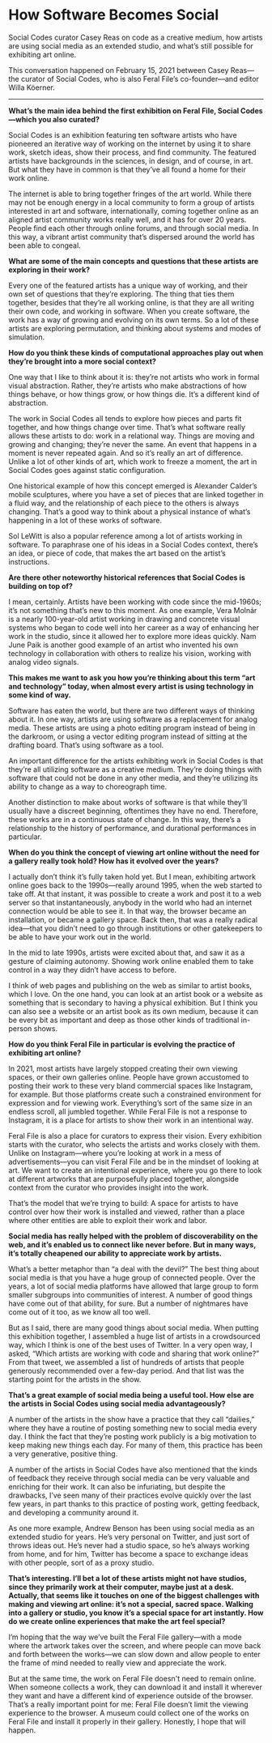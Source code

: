 # How Software Becomes Social

Social Codes curator Casey Reas on code as a creative medium, how artists are using social media as an extended studio, and what’s still possible for exhibiting art online.

This conversation happened on February 15, 2021 between Casey Reas—the curator of Social Codes, who is also Feral File’s co-founder—and editor Willa Köerner.

---

**What’s the main idea behind the first exhibition on Feral File, Social Codes—which you also curated?**

Social Codes is an exhibition featuring ten software artists who have pioneered an iterative way of working on the internet by using it to share work, sketch ideas, show their process, and find community. The featured artists have backgrounds in the sciences, in design, and of course, in art. But what they have in common is that they’ve all found a home for their work online.

The internet is able to bring together fringes of the art world. While there may not be enough energy in a local community to form a group of artists interested in art and software, internationally, coming together online as an aligned artist community works really well, and it has for over 20 years. People find each other through online forums, and through social media. In this way, a vibrant artist community that’s dispersed around the world has been able to congeal.

**What are some of the main concepts and questions that these artists are exploring in their work?**

Every one of the featured artists has a unique way of working, and their own set of questions that they’re exploring. The thing that ties them together, besides that they’re all working online, is that they are all writing their own code, and working in software. When you create software, the work has a way of growing and evolving on its own terms. So a lot of these artists are exploring permutation, and thinking about systems and modes of simulation.

**How do you think these kinds of computational approaches play out when they’re brought into a more social context?**

One way that I like to think about it is: they’re not artists who work in formal visual abstraction. Rather, they’re artists who make abstractions of how things behave, or how things grow, or how things die. It’s a different kind of abstraction.

The work in Social Codes all tends to explore how pieces and parts fit together, and how things change over time. That’s what software really allows these artists to do: work in a relational way. Things are moving and growing and changing; they’re never the same. An event that happens in a moment is never repeated again. And so it’s really an art of difference. Unlike a lot of other kinds of art, which work to freeze a moment, the art in Social Codes goes against static configuration.

One historical example of how this concept emerged is Alexander Calder’s mobile sculptures, where you have a set of pieces that are linked together in a fluid way, and the relationship of each piece to the others is always changing. That’s a good way to think about a physical instance of what’s happening in a lot of these works of software.

Sol LeWitt is also a popular reference among a lot of artists working in software. To paraphrase one of his ideas in a Social Codes context, there’s an idea, or piece of code, that makes the art based on the artist’s instructions.

**Are there other noteworthy historical references that Social Codes is building on top of?**

I mean, certainly. Artists have been working with code since the mid-1960s; it’s not something that’s new to this moment. As one example, Vera Molnár is a nearly 100-year-old artist working in drawing and concrete visual systems who began to code well into her career as a way of enhancing her work in the studio, since it allowed her to explore more ideas quickly. Nam June Paik is another good example of an artist who invented his own technology in collaboration with others to realize his vision, working with analog video signals.

**This makes me want to ask you how you’re thinking about this term “art and technology” today, when almost every artist is using technology in some kind of way.**

Software has eaten the world, but there are two different ways of thinking about it. In one way, artists are using software as a replacement for analog media. These artists are using a photo editing program instead of being in the darkroom, or using a vector editing program instead of sitting at the drafting board. That’s using software as a tool.

An important difference for the artists exhibiting work in Social Codes is that they’re all utilizing software as a creative medium. They’re doing things with software that could not be done in any other media, and they’re utilizing its ability to change as a way to choreograph time.

Another distinction to make about works of software is that while they’ll usually have a discreet beginning, oftentimes they have no end. Therefore, these works are in a continuous state of change. In this way, there’s a relationship to the history of performance, and durational performances in particular.

**When do you think the concept of viewing art online without the need for a gallery really took hold? How has it evolved over the years?**

I actually don’t think it’s fully taken hold yet. But I mean, exhibiting artwork online goes back to the 1990s—really around 1995, when the web started to take off. At that instant, it was possible to create a work and post it to a web server so that instantaneously, anybody in the world who had an internet connection would be able to see it. In that way, the browser became an installation, or became a gallery space. Back then, that was a really radical idea—that you didn’t need to go through institutions or other gatekeepers to be able to have your work out in the world.

In the mid to late 1990s, artists were excited about that, and saw it as a gesture of claiming autonomy. Showing work online enabled them to take control in a way they didn’t have access to before.

I think of web pages and publishing on the web as similar to artist books, which I love. On the one hand, you can look at an artist book or a website as something that is secondary to having a physical exhibition. But I think you can also see a website or an artist book as its own medium, because it can be every bit as important and deep as those other kinds of traditional in-person shows.

**How do you think Feral File in particular is evolving the practice of exhibiting art online?**

In 2021, most artists have largely stopped creating their own viewing spaces, or their own galleries online. People have grown accustomed to posting their work to these very bland commercial spaces like Instagram, for example. But those platforms create such a constrained environment for expression and for viewing work. Everything’s sort of the same size in an endless scroll, all jumbled together. While Feral File is not a response to Instagram, it is a place for artists to show their work in an intentional way.

Feral File is also a place for curators to express their vision. Every exhibition starts with the curator, who selects the artists and works closely with them. Unlike on Instagram—where you’re looking at work in a mess of advertisements—you can visit Feral File and be in the mindset of looking at art. We want to create an intentional experience, where you go there to look at different artworks that are purposefully placed together, alongside context from the curator who provides insight into the work.

That’s the model that we’re trying to build: A space for artists to have control over how their work is installed and viewed, rather than a place where other entities are able to exploit their work and labor.

**Social media has really helped with the problem of discoverability on the web, and it’s enabled us to connect like never before. But in many ways, it’s totally cheapened our ability to appreciate work by artists.**

What’s a better metaphor than “a deal with the devil?” The best thing about social media is that you have a huge group of connected people. Over the years, a lot of social media platforms have allowed that large group to form smaller subgroups into communities of interest. A number of good things have come out of that ability, for sure. But a number of nightmares have come out of it too, as we know all too well.

But as I said, there are many good things about social media. When putting this exhibition together, I assembled a huge list of artists in a crowdsourced way, which I think is one of the best uses of Twitter. In a very open way, I asked, “Which artists are working with code and sharing that work online?” From that tweet, we assembled a list of hundreds of artists that people generously recommended over a few-day period. And that list was the starting point for the artists in the show.

**That’s a great example of social media being a useful tool. How else are the artists in Social Codes using social media advantageously?**

A number of the artists in the show have a practice that they call “dailies,” where they have a routine of posting something new to social media every day. I think the fact that they’re posting work publicly is a big motivation to keep making new things each day. For many of them, this practice has been a very generative, positive thing.

A number of the artists in Social Codes have also mentioned that the kinds of feedback they receive through social media can be very valuable and enriching for their work. It can also be infuriating, but despite the drawbacks, I’ve seen many of their practices evolve quickly over the last few years, in part thanks to this practice of posting work, getting feedback, and developing a community around it.

As one more example, Andrew Benson has been using social media as an extended studio for years. He’s very personal on Twitter, and just sort of throws ideas out. He’s never had a studio space, so he’s always working from home, and for him, Twitter has become a space to exchange ideas with other people, sort of as a proxy studio.

**That’s interesting. I’ll bet a lot of these artists might not have studios, since they primarily work at their computer, maybe just at a desk. Actually, that seems like it touches on one of the biggest challenges with making and viewing art online: it’s not a special, sacred space. Walking into a gallery or studio, you know it’s a special space for art instantly. How do we create online experiences that make the art feel special?**

I’m hoping that the way we’ve built the Feral File gallery—with a mode where the artwork takes over the screen, and where people can move back and forth between the works—we can slow down and allow people to enter the frame of mind needed to really view and appreciate the work.

But at the same time, the work on Feral File doesn't need to remain online. When someone collects a work, they can download it and install it wherever they want and have a different kind of experience outside of the browser. That’s a really important point for me: Feral File doesn’t limit the viewing experience to the browser. A museum could collect one of the works on Feral File and install it properly in their gallery. Honestly, I hope that will happen.
